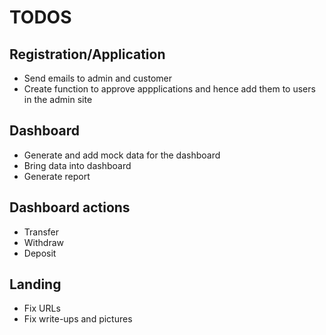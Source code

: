 # TODOS
## Registration/Application
- Send emails to admin and customer
- Create function to approve appplications and hence add them to users in the admin site

## Dashboard
- Generate and add mock data for the dashboard
- Bring data into dashboard
- Generate report

## Dashboard actions
- Transfer
- Withdraw
- Deposit

## Landing
- Fix URLs
- Fix write-ups and pictures

